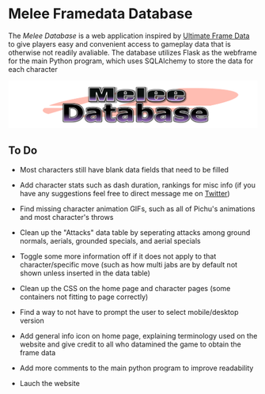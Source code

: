 # Melee Framedata Database

The *Melee Database* is a web application inspired by [Ultimate Frame Data](https://ultimateframedata.com/) to give players easy and convenient access to gameplay data that is otherwise not readily avaliable. The database utilizes Flask as the webframe for the main Python program, which uses SQLAlchemy to store the data for each character

![](static/images/logo.png)

## To Do
* Most characters still have blank data fields that need to be filled

* Add character stats such as dash duration, rankings for misc info (if you have any suggestions feel free to direct message me on [Twitter](https://twitter.com/SandTFGC))

* Find missing character animation GIFs, such as all of Pichu's animations and most character's throws

* Clean up the "Attacks" data table by seperating attacks among ground normals, aerials, grounded specials, and aerial specials

* Toggle some more information off if it does not apply to that character/specific move (such as how multi jabs are by default not shown unless inserted in the data table)

* Clean up the CSS on the home page and character pages (some containers not fitting to page correctly)

* Find a way to not have to prompt the user to select mobile/desktop version

* Add general info icon on home page, explaining terminology used on the website and give credit to all who datamined the game to obtain the frame data

* Add more comments to the main python program to improve readability

* Lauch the website
